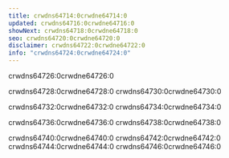 ```yaml
---
title: crwdns64714:0crwdne64714:0
updated: crwdns64716:0crwdne64716:0
showNext: crwdns64718:0crwdne64718:0
seo: crwdns64720:0crwdne64720:0
disclaimer: crwdns64722:0crwdne64722:0
info: "crwdns64724:0crwdne64724:0"
---
```


crwdns64726:0crwdne64726:0

crwdns64728:0crwdne64728:0 crwdns64730:0crwdne64730:0

crwdns64732:0crwdne64732:0 crwdns64734:0crwdne64734:0

crwdns64736:0crwdne64736:0 crwdns64738:0crwdne64738:0

crwdns64740:0crwdne64740:0 crwdns64742:0crwdne64742:0 crwdns64744:0crwdne64744:0 crwdns64746:0crwdne64746:0
